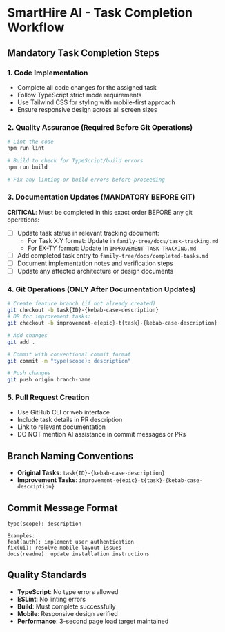 # SmartHire AI - Task Completion Workflow

## Mandatory Task Completion Steps

### 1. Code Implementation
- Complete all code changes for the assigned task
- Follow TypeScript strict mode requirements
- Use Tailwind CSS for styling with mobile-first approach
- Ensure responsive design across all screen sizes

### 2. Quality Assurance (Required Before Git Operations)
```bash
# Lint the code
npm run lint

# Build to check for TypeScript/build errors  
npm run build

# Fix any linting or build errors before proceeding
```

### 3. Documentation Updates (MANDATORY BEFORE GIT)
**CRITICAL**: Must be completed in this exact order BEFORE any git operations:

- [ ] Update task status in relevant tracking document:
  - For Task X.Y format: Update in `family-tree/docs/task-tracking.md`
  - For EX-TY format: Update in `IMPROVEMENT-TASK-TRACKING.md`
- [ ] Add completed task entry to `family-tree/docs/completed-tasks.md`
- [ ] Document implementation notes and verification steps
- [ ] Update any affected architecture or design documents

### 4. Git Operations (ONLY After Documentation Updates)
```bash
# Create feature branch (if not already created)
git checkout -b task{ID}-{kebab-case-description}
# OR for improvement tasks:
git checkout -b improvement-e{epic}-t{task}-{kebab-case-description}

# Add changes
git add .

# Commit with conventional commit format
git commit -m "type(scope): description"

# Push changes
git push origin branch-name
```

### 5. Pull Request Creation
- Use GitHub CLI or web interface
- Include task details in PR description
- Link to relevant documentation
- DO NOT mention AI assistance in commit messages or PRs

## Branch Naming Conventions
- **Original Tasks**: `task{ID}-{kebab-case-description}`
- **Improvement Tasks**: `improvement-e{epic}-t{task}-{kebab-case-description}`

## Commit Message Format
```
type(scope): description

Examples:
feat(auth): implement user authentication
fix(ui): resolve mobile layout issues
docs(readme): update installation instructions
```

## Quality Standards
- **TypeScript**: No type errors allowed
- **ESLint**: No linting errors
- **Build**: Must complete successfully
- **Mobile**: Responsive design verified
- **Performance**: 3-second page load target maintained